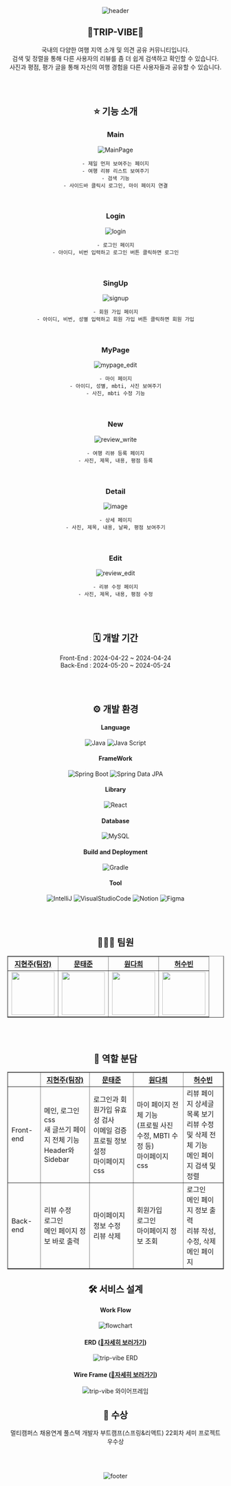 <div align="center">

![header](https://capsule-render.vercel.app/api?type=waving&color=gradient&height=300&section=header&text=TRIP%20VIBE&fontSize=90)

  ## 🧳TRIP-VIBE🧳
  국내의 다양한 여행 지역 소개 및 의견 공유 커뮤니티입니다.<br>
  검색 및 정렬을 통해 다른 사용자의 리뷰를 좀 더 쉽게 검색하고 확인할 수 있습니다.<br>
  사진과 평점, 평가 글을 통해 자신의 여행 경험을 다른 사용자들과 공유할 수 있습니다.<br>

  <br>
  <br>

  ## ⭐ 기능 소개
  ### Main
  ![MainPage](https://github.com/heo5620/trip-vibe/assets/135632902/ac0a2d8e-cc21-4d95-bf4f-884ac5df11e1)<br>

    - 제일 먼저 보여주는 페이지
    - 여행 리뷰 리스트 보여주기
    - 검색 기능
    - 사이드바 클릭시 로그인, 마이 페이지 연결

  <br>

  ### Login
  ![login](https://github.com/heo5620/trip-vibe/assets/167669944/d46d51fe-53d5-41c4-887c-60f7531ceaca)

    - 로그인 페이지
    - 아이디, 비번 입력하고 로그인 버튼 클릭하면 로그인

  <br>

  ### SingUp
  ![signup](https://github.com/heo5620/trip-vibe/assets/167669944/83c41fc3-0710-4b07-8712-14c5f5ae8fd5)

    - 회원 가입 페이지
    - 아이디, 비번, 성별 입력하고 회원 가입 버튼 클릭하면 회원 가입

  <br>

  ### MyPage
  ![mypage_edit](https://github.com/heo5620/trip-vibe/assets/167669944/7ee23c00-b73e-4e14-8d8f-b9e578578dfe)

    - 마이 페이지
    - 아이디, 성별, mbti, 사진 보여주기
    - 사진, mbti 수정 기능

  <br>

  ### New
  ![review_write](https://github.com/heo5620/trip-vibe/assets/167669944/dc44613f-3dab-417d-987f-34e28be33096)

    - 여행 리뷰 등록 페이지
    - 사진, 제목, 내용, 평점 등록

  <br>

  ### Detail
  ![image](https://github.com/heo5620/trip-vibe/assets/167669944/c2f6c80e-6665-40de-abeb-a137e61433c2)

    - 상세 페이지
    - 사진, 제목, 내용, 날짜, 평점 보여주기

  <br>

  ### Edit
  ![review_edit](https://github.com/heo5620/trip-vibe/assets/167669944/d58b757b-eb94-42f4-9ef8-8a5f0a7f4ec6)

    - 리뷰 수정 페이지
    - 사진, 제목, 내용, 평점 수정

  <br>
  <br>

  ## 🗓️ 개발 기간
  Front-End : 2024-04-22 ~ 2024-04-24 <br>
  Back-End : 2024-05-20 ~ 2024-05-24 <br>

  <br>
  <br>

  ## ⚙️ 개발 환경
  #### Language
  ![Java](https://img.shields.io/badge/Java-007396.svg?style=for-the-badge&logo=java&logoColor=white)
  ![Java Script](https://img.shields.io/badge/JavaScript-F7DF1E.svg?style=for-the-badge&logo=javascript&logoColor=black)
  #### FrameWork
  ![Spring Boot](https://img.shields.io/badge/Spring%20Boot-6DB33F.svg?&style=for-the-badge&logo=SpringBoot&logoColor=white) 
  ![Spring Data JPA](https://img.shields.io/badge/Spring%20Data%20JPA-6DB33F.svg?style=for-the-badge&logo=spring&logoColor=white)
  #### Library
  ![React](https://img.shields.io/badge/react-3178C6.svg?&style=for-the-badge&logo=react&logoColor=white)
  #### Database
  ![MySQL](https://img.shields.io/badge/MySQL-4479A1.svg?style=for-the-badge&logo=mysql&logoColor=white)
  #### Build and Deployment
  ![Gradle](https://img.shields.io/badge/Gradle-02303A.svg?style=for-the-badge&logo=gradle&logoColor=white)
  #### Tool
  ![IntelliJ](https://img.shields.io/badge/IntelliJ%20IDEA-003D54.svg?style=for-the-badge&logo=intellijidea&logoColor=white)
  ![VisualStudioCode](https://img.shields.io/badge/VS%20Code-007ACC.svg?style=for-the-badge&logo=visual-studio-code&logoColor=white)
  ![Notion](https://img.shields.io/badge/Notion-000000.svg?style=for-the-badge&logo=notion&logoColor=white)
  ![Figma](https://img.shields.io/badge/Figma-AB0D6D.svg?style=for-the-badge&logo=figma&logoColor=white)
  
  <br>
  <br>

  ## 👩🏻‍💻 팀원
  <table border="1" class="table">
    <thead>
      <tr>
        <th scope="col" style="text-align: center;"><a href="https://github.com/jihyunjoo2023">지현주(팀장)</a></th>
        <th scope="col" style="text-align: center;"><a href="https://github.com/yoonaori">문태준</a></th>
        <th scope="col" style="text-align: center;"><a href="https://github.com/Yujihoon1">원다희</a></th>
        <th scope="col" style="text-align: center;"><a href="https://github.com/codenamesu">허수빈</a></th>
      </tr>
    </thead>
    <tbody>
      <tr>
        <td style="text-align: center;"><img src="https://avatars.githubusercontent.com/u/135632902?v=4" width="100px" height="100px"></td>
        <td style="text-align: center;"><img src="https://avatars.githubusercontent.com/u/167669944?v=4" width="100px" height="100px"></td>
        <td style="text-align: center;"><img src="https://avatars.githubusercontent.com/u/167724195?v=4" width="100px" height="100px"></td>
        <td style="text-align: center;"><img src="https://avatars.githubusercontent.com/u/83348413?v=4" width="100px" height="100px"></td>
      </tr>
    </tbody>
  </table>

  <br>
  <br>

  ## 📖 역할 분담
  <table border="1">
    <thead>
      <tr>
        <th></th>
        <th scope="col" style="text-align: center;"><a href="https://github.com/jihyunjoo2023">지현주(팀장)</a></th>
        <th scope="col" style="text-align: center;"><a href="https://github.com/yoonaori">문태준</a></th>
        <th scope="col" style="text-align: center;"><a href="https://github.com/Yujihoon1">원다희</a></th>
        <th scope="col" style="text-align: center;"><a href="https://github.com/codenamesu">허수빈</a></th>
      </tr>
    </thead>
    <tbody>
      <tr>
        <td>Front-end</td>
        <td> 
          메인, 로그인 css<br>
          새 글쓰기 페이지 전체 기능<br>
          Header와 Sidebar<br>
        </td>
        <td>
          로그인과 회원가입 유효성 검사<br>
          이메일 검증<br>
          프로필 정보 설정<br>
          마이페이지 css<br>
        </td>
        <td>
          마이 페이지 전체 기능<br>(프로필 사진 수정, MBTI 수정 등)<br>
          마이페이지 css<br>
        </td>
        <td>
          리뷰 페이지 상세글 목록 보기<br>
          리뷰 수정 및 삭제 전체 기능<br>
          메인 페이지 검색 및 정렬<br>
        </td>
      </tr>
      <tr>
        <td>Back-end</td>
        <td>
          리뷰 수정<br>
          로그인<br>
          메인 페이지 정보 바로 출력<br>
        </td>
        <td>
          마이페이지 정보 수정<br>
          리뷰 삭제<br>
        </td>
        <td>
          회원가입<br>
          로그인<br>
          마이페이지 정보 조회<br>
        </td>
        <td>
          로그인<br>
          메인 페이지 정보 출력<br>
          리뷰 작성, 수정, 삭제<br>
          메인 페이지<br>
        </td>
      </tr>
    </tbody>
  </table>

  ## 🛠️ 서비스 설계
  #### Work Flow
  ![flowchart](https://github.com/heo5620/trip-vibe/assets/167669944/8afb98fd-ff74-4369-b664-473a904f3104)
  #### ERD (<a href="https://www.erdcloud.com/d/MgHDp6fWGnARD5Qya" target="_blank">🔗자세히 보러가기</a>)
  ![trip-vibe ERD](https://github.com/user-attachments/assets/7aba9df0-ed23-4829-a952-7ee12d3a4fd5)
  #### Wire Frame (<a href="https://www.figma.com/design/8L9WWbjB8Y72yR3zmyDQZi/Untitled?node-id=0-1&t=xiR7mpZ5Xc1qJIrW-0" target="_blank">🔗자세히 보러가기</a>)
  ![trip-vibe 와이어프레임](https://github.com/user-attachments/assets/d3bc1564-d7a8-46cb-921a-87cb852c1184)



  ## 🥳 수상
  멀티캠퍼스 채용연계 풀스택 개발자 부트캠프(스프링&리액트) 22회차 세미 프로젝트 우수상 <br>

  <br>
  <br>
  
 ![footer](https://capsule-render.vercel.app/api?type=waving&color=gradient&height=300&section=footer)
</div>
